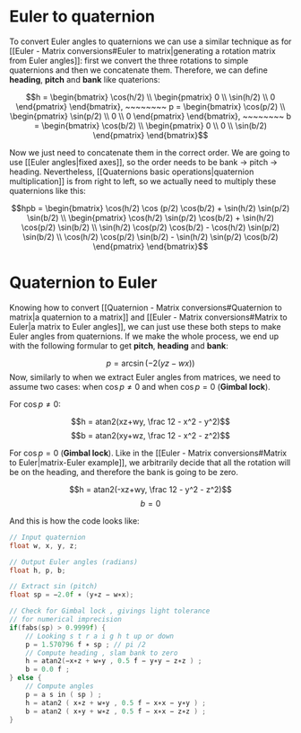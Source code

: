 # Euler to quaternion

To convert Euler angles to quaternions we can use a similar technique as for [[Euler - Matrix conversions#Euler to matrix|generating a rotation matrix from Euler angles]]: first we convert the three rotations to simple quaternions and then we concatenate them. Therefore, we can define **heading**, **pitch** and **bank** like quaterions:

$$h = \begin{bmatrix} \cos(h/2) \\ \begin{pmatrix} 0 \\ \sin(h/2) \\ 0  \end{pmatrix}  \end{bmatrix}, ~~~~~~~~ p = \begin{bmatrix} \cos(p/2) \\ \begin{pmatrix} \sin(p/2) \\ 0 \\ 0  \end{pmatrix}  \end{bmatrix}, ~~~~~~~~ b = \begin{bmatrix} \cos(b/2) \\ \begin{pmatrix} 0 \\ 0 \\ \sin(b/2)  \end{pmatrix}  \end{bmatrix}$$

Now we just need to concatenate them in the correct order. We are going to use [[Euler angles|fixed axes]], so the order needs to be bank -> pitch -> heading. Nevertheless, [[Quaternions basic operations|quaternion multiplication]] is from right to left, so we actually need to multiply these quaternions like this:

$$hpb = \begin{bmatrix} \cos(h/2) \cos (p/2) \cos(b/2) + \sin(h/2) \sin(p/2) \sin(b/2) \\ \begin{pmatrix} \cos(h/2) \sin(p/2) \cos(b/2) + \sin(h/2) \cos(p/2) \sin(b/2) \\ \sin(h/2) \cos(p/2) \cos(b/2) - \cos(h/2) \sin(p/2) \sin(b/2) \\ \cos(h/2) \cos(p/2) \sin(b/2) - \sin(h/2) \sin(p/2) \cos(b/2)  \end{pmatrix}  \end{bmatrix}$$

# Quaternion to Euler

Knowing how to convert [[Quaternion - Matrix conversions#Quaternion to matrix|a quaternion to a matrix]] and [[Euler - Matrix conversions#Matrix to Euler|a matrix to Euler angles]], we can just use these both steps to make Euler angles from quaternions. If we make the whole process, we end up with the following formular to get  **pitch**, **heading** and **bank**:

$$p = \arcsin(-2(yz-wx))$$
Now, similarly to when we extract Euler angles from matrices, we need to assume two cases: when $\cos p \neq 0$ and when $\cos p = 0$ (**Gimbal lock**).

For $\cos p \neq 0$: 

$$h = atan2(xz+wy, \frac 12 - x^2 - y^2)$$
$$b = atan2(xy+wz, \frac 12 - x^2 - z^2)$$

For $\cos p = 0$ (**Gimbal lock**). Like in the  [[Euler - Matrix conversions#Matrix to Euler|matrix-Euler example]], we arbitrarily decide that all the rotation will be on the heading, and therefore the bank is going to be zero.

$$h = atan2(-xz+wy, \frac 12 - y^2 - z^2)$$
$$b = 0$$

And this is how the code looks like:

```c
// Input quaternion
float w, x, y, z;

// Output Euler angles (radians)
float h, p, b;

// Extract sin (pitch)
float sp = −2.0f ∗ (y∗z − w∗x);

// Check for Gimbal lock , givings light tolerance
// for numerical imprecision
if(fabs(sp) > 0.9999f) {
	// Looking s t r a i g h t up or down
	p = 1.570796 f ∗ sp ; // pi /2
	// Compute heading , slam bank to zero
	h = atan2(−x∗z + w∗y , 0.5 f − y∗y − z∗z ) ;
	b = 0.0 f ;
} else {
	// Compute angles
	p = a s in ( sp ) ;
	h = atan2 ( x∗z + w∗y , 0.5 f − x∗x − y∗y ) ;
	b = atan2 ( x∗y + w∗z , 0.5 f − x∗x − z∗z ) ;
}
```